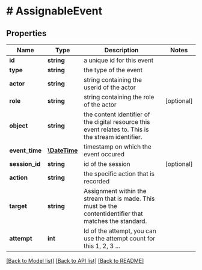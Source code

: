 # # AssignableEvent

## Properties

Name | Type | Description | Notes
------------ | ------------- | ------------- | -------------
**id** | **string** | a unique id for this event | 
**type** | **string** | the type of the event | 
**actor** | **string** | string containing the userid of the actor | 
**role** | **string** | string containing the role of the actor | [optional] 
**object** | **string** | the content identifier of the digital resource this event relates to. This is the stream identifier. | 
**event_time** | [**\DateTime**](\DateTime.md) | timestamp on which the event occured | 
**session_id** | **string** | id of the session | [optional] 
**action** | **string** | the specific action that is recorded | 
**target** | **string** | Assignment within the stream that is made. This must be the contentidentifier that matches the standard. | 
**attempt** | **int** | Id of the attempt, you can use the attempt count for this 1, 2, 3 ... | 

[[Back to Model list]](../../README.md#documentation-for-models) [[Back to API list]](../../README.md#documentation-for-api-endpoints) [[Back to README]](../../README.md)


